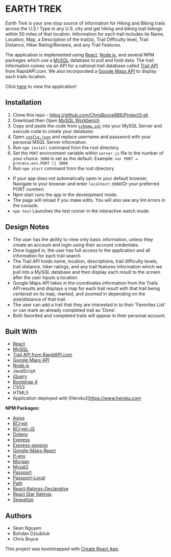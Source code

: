 # EARTH TREK

*Earth Trek* is your one stop source of information for Hiking and Biking trails across the U.S.! Type in any U.S. city and get hiking and biking trail listings within 50 miles of that location. Information for each trail includes its Name, Location, Map, a Description of the trail(s), Trail Difficulty level, Trail Distance, Hiker Rating/Reviews, and any Trail Features.

The application is implemented using [React](https://reactjs.org/), [Node.js](https://nodejs.org/en/docs/), and several NPM packages which use a [MySQL](https://www.mysql.com/) database to pull and hold data. The trail information comes via an API for a national trail database called [Trail API](https://rapidapi.com/trailapi/api/trailapi) from RapidAPI.com. We also incorporated a [Google Maps API](https://www.npmjs.com/package/google-map-react) to display each trails location. 

Click [here](https://earth-trek.herokuapp.com/) to view the application!


## Installation 

1. Clone this repo - https://github.com/ChrisBoyce886/Project3.git
2. Download then Open [MySQL Workbench](https://www.mysql.com/)
3. Copy and paste the code from [`schema.sql`](server/db/schema.sql) into your MySQL Server and *execute* code to create your database.
4. Open [`config.json`](server/config/config.json) and replace username and password with your personal MSQL Server information. 
5. Run `npm install` command from the root directory.
6. Set the `PORT` environment variable within `server.js` file to the number of your choice. `3000` is set as the default. 
Example: `var PORT = process.env.PORT || 3000`
7. Run `npm start` command from the root directory
  * If your app does not automatically open in your default browser, Navigate to your browser and enter `localhost:3000`(Or your preferred PORT number)
  * Npm start runs the app in the development mode.
  * The page will reload if you make edits. You will also see any lint errors in the console.
  * `npm test` Launches the test runner in the interactive watch mode.


## Design Notes

* The user has the ability to view only basic information, unless they create an account and login using their account credentials. 
* Once logged in, the user has full access to the application and all information for each trail search. 
* The Trail API holds name, location, descriptions, trail difficulty levels, trail distance, hiker ratings, and any trail features information which we pull into a MySQL database and then display each result to the screen after the user inputs a location. 
* Google Maps API takes in the coordinates information from the Trails API results and displays a map for each trail result with that trail being centered on its map, marked, and zoomed in depending on the size/distance of that trail.
* The user can add a trail that they are interested in to their 'Favorites List' or can mark an already completed trail as 'Done'. 
* Both favorited and completed trails will appear in their personal account.
  
        
## Built With

* [React](https://reactjs.org/)
* [MySQL](https://www.mysql.com/)
* [Trail API from RapidAPI.com](https://rapidapi.com/trailapi/api/trailapi)
* [Google Maps API](https://www.npmjs.com/package/google-map-react)
* [Node.js](https://nodejs.org/en/docs/)
* JavaScript
* [jQuery](https://jquery.com/)
* [Bootstrap 4](https://getbootstrap.com/)
* CSS3
* HTML5
* Application deployed with [Heroku](https://www.heroku.com


**NPM Packages:**

* [Axios](https://www.npmjs.com/package/axios)
* [BCrypt](https://www.npmjs.com/package/bcrypt)
* [BCrypt-JS](https://www.npmjs.com/package/bcryptjs)
* [Dotenv](https://www.npmjs.com/package/dotenv)
* [Express](https://www.npmjs.com/package/express)
* [Express-session](https://www.npmjs.com/package/express-session)
* [Google-Maps-React](https://www.npmjs.com/package/google-map-react)
* [If-env](https://www.npmjs.com/package/if-env)
* [Morgan](https://www.npmjs.com/package/morgan)
* [Mysql2](https://www.npmjs.com/package/mysql2)
* [Passport](https://www.npmjs.com/package/passport)
* [Passport-Local](https://www.npmjs.com/package/passport-local)
* [Path](https://www.npmjs.com/package/path)
* [React-Ratings-Declarative](https://www.npmjs.com/package/react-ratings-declarative)
* [React Star Ratings](https://www.npmjs.com/package/react-star-ratings)
* [Sequelize](https://www.npmjs.com/package/sequelize)


## Authors

* Sean Nguyen
* Bohdan Dziubliuk
* Chris Boyce


This project was bootstrapped with [Create React App](https://github.com/facebook/create-react-app).

